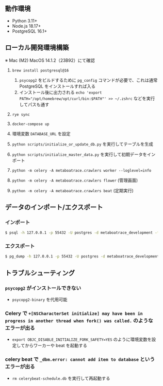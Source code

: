 ## 動作環境

- Python 3.11+
- Node.js 18.17+
- PostgreSQL 16.1+

## ローカル開発環境構築

※ Mac (M2) MacOS 14.1.2（23B92）にて確認

1. `brew install postgresql@16`

   1. `psycopg2` をビルドするために `pg_config` コマンドが必要で、これは通常 PostgreSQL をインストールすれば入る
   1. インストール後に出力される `echo 'export PATH="/opt/homebrew/opt/curl/bin:$PATH"' >> ~/.zshrc` などを実行してパスも通す

1. `rye sync`

1. `docker-compose up`

1. 環境変数 `DATABASE_URL` を設定

1. `python scripts/initialize_or_update_db.py` を実行してテーブルを生成

1. `python scripts/initialize_master_data.py` を実行して初期データをインポート

1. `python -m celery -A metaboatrace.crawlers worker --loglevel=info`

1. `python -m celery -A metaboatrace.crawlers flower` (管理画面)

1. `python -m celery -A metaboatrace.crawlers beat` (定期実行)

## データのインポート/エクスポート

### インポート

```bash
$ psql -h 127.0.0.1 -p 55432 -U postgres -d metaboatrace_development -f 20200501.dump
```

### エクスポート

```bash
$ pg_dump -h 127.0.0.1 -p 55432 -U postgres -d metaboatrace_development -n public --data-only --exclude-table='stadiums' --exclude-table='racers' -f 20200501.dump
```

## トラブルシューティング

### `psycopg2` がインストールできない

- `psycopg2-binary` を代用可能

### Celery で `+[NSCharacterSet initialize] may have been in progress in another thread when fork() was called.` のようなエラーが出る

- `export OBJC_DISABLE_INITIALIZE_FORK_SAFETY=YES` のように環境変数を設定してからワーカーや beat を起動する

### celery beat で `_dbm.error: cannot add item to database` というエラーが出る

- `rm celerybeat-schedule.db` を実行して再起動する
